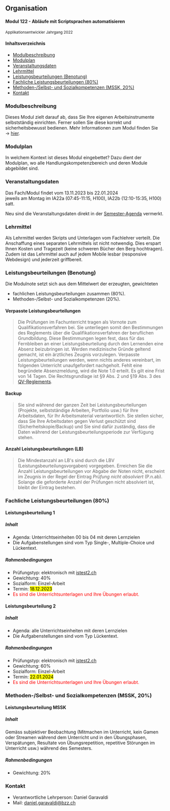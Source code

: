 <div class='jumbotron'><h2>Organisation</h2>
<h4 id="h4jb">Modul 122 - Abläufe mit Scriptsprachen automatisieren</h4>
<small>Applikationsentwickler Jahrgang 2022</small>
</div>

#### Inhaltsverzeichnis

<!-- MarkdownTOC levels=3 -->

- [Modulbeschreibung](#modulbeschreibung)
- [Modulplan](#modulplan)
- [Veranstaltungsdaten](#veranstaltungsdaten)
- [Lehrmittel](#lehrmittel)
- [Leistungsbeurteilungen \(Benotung\)](#leistungsbeurteilungen-benotung)
- [Fachliche Leistungsbeurteilungen \(80%\)](#fachliche-leistungsbeurteilungen-80%25)
- [Methoden-/Selbst- und Sozialkompetenzen \(MSSK, 20%\)](#methoden-selbst--und-sozialkompetenzen-mssk-20%25)
- [Kontakt](#kontakt)

<!-- /MarkdownTOC -->

<a id="modulbeschreibung"></a>
### Modulbeschreibung
Dieses Modul zielt darauf ab, dass Sie Ihre eigenen Arbeitsinstrumente selbstständig einrichten. Ferner sollen Sie diese korrekt und sicherheitsbewusst bedienen. Mehr Informationen zum Modul finden Sie 
&#8594;&nbsp;<a href="https://www.modulbaukasten.ch/module/122/3/de-DE?title=Abl%C3%A4ufe-mit-einer-Scriptsprache-automatisieren" target="tab">hier</a>. 


<a id="modulplan"></a>
### Modulplan
In welchem Kontext ist dieses Modul eingebettet? Dazu dient der Modulplan, wo alle Handlungskompetenzbereich und deren Module abgebildet sind.

<a id="veranstaltungsdaten"></a>
### Veranstaltungsdaten
<p>Das Fach/Modul findet vom 13.11.2023 bis 22.01.2024<br/> jeweils am Montag im IA22a (07:45-11:15, H100), IA22b (12:10-15:35, H100) satt.</p>
Neu sind die Veranstaltungsdaten direkt in der <a href="./content.php?inc=1&file=org/agenda.md">Semester-Agenda</a> vermerkt.


<a id="lehrmittel"></a>
### Lehrmittel
Als Lehrmittel werden Skripts und Unterlagen vom Fachlehrer verteilt. Die Anschaffung eines separaten Lehrmittels ist nicht notwendig. Dies erspart Ihnen Kosten und Tragezeit (keine schweren Bücher den Berg hochtragen). Zudem ist das Lehrmittel auch auf jedem Mobile lesbar (responsive Webdesign) und jederzeit griffbereit.

<a id="leistungsbeurteilungen-benotung"></a>
### Leistungsbeurteilungen (Benotung)
Die Modulnote setzt sich aus dem Mittelwert der erzeugten, gewichteten
* fachlichen Leistungsbeurteilungen zusammen (80%).
* Methoden-/Selbst- und Sozialkompetenzen (20%).

<a id="verpasste-leistungsbeurteilungen"></a>
#### Verpasste Leistungsbeurteilungen
>Die Prüfungen im Fachunterricht tragen als Vornote zum Qualifikationsverfahren bei. Sie unterliegen somit den Bestimmungen des Reglements über die Qualifikationsverfahren der beruflichen Grundbildung.
Diese Bestimmungen legen fest, dass für das Fernbleiben an einer Leistungsbeurteilung durch den Lernenden eine Absenz beizubringen ist. Werden medizinische Gründe geltend gemacht, ist ein ärztliches Zeugnis vorzulegen.
Verpasste Leistungsbeurteilungen werden, wenn nichts anderes vereinbart, im folgenden Unterricht unaufgefordert nachgeholt. Fehlt eine begründete Absenzmeldung, wird die Note 1.0 erteilt. Es gilt eine Frist von 14 Tagen. Die Rechtsgrundlage ist §9 Abs. 2 und §19 Abs. 3 des [QV-Reglements](http://www2.zhlex.zh.ch/appl/zhlex_r.nsf/0/7B5A3276B52EFAEEC1257C6700265783/$file/413.325_20.12.13_84.pdf).

<a id="backup"></a>
#### Backup
>Sie sind während der ganzen Zeit bei Leistungsbeurteilungen (Projekte, selbstständige Arbeiten, Portfolio usw.) für Ihre Arbeitsdaten, für Ihr Arbeitsmaterial verantwortlich. Sie stellen sicher, dass Sie Ihre Arbeitsdaten gegen Verlust geschützt sind (Sicherheitskopie/Backup) und Sie sind dafür zuständig, dass die Daten während der Leistungsbeurteilungsperiode zur Verfügung stehen.

<a id="anzahl-leistungsbeurteilungen"></a>
#### Anzahl Leistungsbeurteilungen (LB)
>Die Mindestanzahl an LB's sind durch die LBV (Leistungsbeurteilungsvorgaben) vorgegeben. Erreichen Sie die Anzahl Leistungsbeurteilungen vor Abgabe der Noten nicht, erscheint im Zeugnis in der Regel der Eintrag *Prüfung nicht absolviert* (P.n.ab). Solange die geforderte Anzahl der Prüfungen nicht absolviert ist, bleibt der Eintrag bestehen.

<a id="fachliche-leistungsbeurteilungen-80%25"></a>
### Fachliche Leistungsbeurteilungen (80%)
<a name="lb01"></a>
#### Leistungsbeurteilung 1
<a id="inhalt-1"></a>
##### Inhalt
* Agenda: Unterrichtseinheiten 00 bis 04 mit deren Lernzielen
* Die Aufgabenstellungen sind vom Typ Single-, Multiple-Choice und Lückentext.

<a id="rahmenbedingungen-1"></a>
##### Rahmenbedingungen
* Prüfungstyp: elektronisch mit [istest2.ch](http://www.istest2.ch)
* Gewichtung: 40% 
* Sozialform: Einzel-Arbeit
* Termin: <mark>18.12.2023</mark>
* <span style="color:#ff0000">Es sind die Unterrichtsunterlagen und Ihre Übungen erlaubt.</span>

<a name="lb02"></a>
#### Leistungsbeurteilung 2
<a id="inhalt-2"></a>
##### Inhalt
* Agenda: alle Unterrichtseinheiten mit deren Lernzielen
* Die Aufgabenstellungen sind vom Typ Lückentext.

<a id="rahmenbedingungen-2"></a>
##### Rahmenbedingungen
* Prüfungstyp: elektronisch mit [istest2.ch](http://www.istest2.ch)
* Gewichtung: 60% 
* Sozialform: Einzel-Arbeit
* Termin: <mark>22.01.2024</mark>
* <span style="color:#ff0000">Es sind die Unterrichtsunterlagen und Ihre Übungen erlaubt.</span>


<a id="methoden-selbst--und-sozialkompetenzen-mssk-20%25"></a>
### Methoden-/Selbst- und Sozialkompetenzen (MSSK, 20%)

#### Leistungsbeurteilung MSSK
<a id="inhalt"></a>
##### Inhalt
Gemäss subjektiver Beobachtung (Mitmachen im Unterricht, kein Gamen oder Streamen während dem Unterricht und in den Übungsphasen, Verspätungen, Resultate von Übungsrepetition, repetitive Störungen im Unterricht usw.) während des Semesters.

<a id="rahmenbedingungen"></a>
##### Rahmenbedingungen
*  Gewichtung: 20%

<a id="kontakt"></a>
### Kontakt
* 	Verantwortliche Lehrperson: Daniel Garavaldi
* 	Mail: [daniel.garavaldi@bzz.ch](mailto:daniel.garavaldi@bzz.ch)
